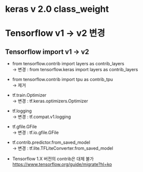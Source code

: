 # keras v 2.0 class_weight



# Tensorflow v1 -> v2 변경
## Tensorflow import v1 -> v2

- from tensorflow.contrib import layers as contrib_layers <br>
-> 변경 : from tensorflow.keras import layers as contrib_layers <br>

- from tensorflow.contrib import tpu as contrib_tpu <br>
-> 제거 <br>

- tf.train.Optimizer <br>
-> 변경 : tf.keras.optimizers.Optimizer <br>

- tf.logging <br>
-> 변경 : tf.compat.v1.logging <br>

- tf.gfile.GFile <br>
-> 변경 : tf.io.gfile.GFile <br>

- tf.contrib.predictor.from_saved_model <br>
 -> 변경 : tf.lite.TFLiteConverter.from_saved_model <br>
 
- Tensorflow 1.X 버전의 contrib은 대체 불가 <br>
https://www.tensorflow.org/guide/migrate?hl=ko <br>
